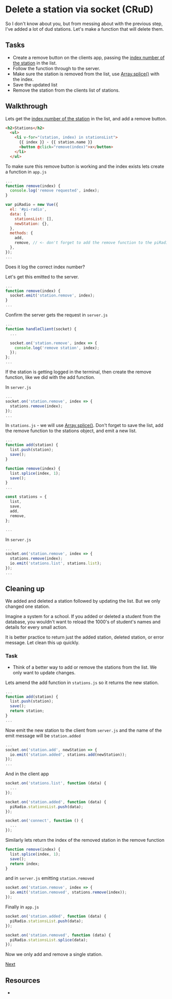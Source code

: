 # Delete a station via socket (CRuD)

So I don't know about you, but from messing about with the previous step, I've added a lot of dud stations. Let's make a function that will delete them.

## Tasks

- Create a remove button on the clients app, passing the [index number of the station](https://vuejs.org/v2/guide/list.html#Basic-Usage) in the list.
- Follow the function through to the server.
- Make sure the station is removed from the list, use [Array.splice()](https://developer.mozilla.org/en/docs/Web/JavaScript/Reference/Global_Objects/Array/splice) with the index.
- Save the updated list
- Remove the station from the clients list of stations.

## Walkthrough

Lets get the [index number of the station](https://vuejs.org/v2/guide/list.html#Basic-Usage) in the list, and add a remove button.

```html
<h2>Stations</h2>
  <ul>
    <li v-for="(station, index) in stationsList">
      {{ index }} - {{ station.name }}
      <button @click="remove(index)">x</button>
    </li>
  </ul>
```

To make sure this remove button is working and the index exists lets create a function in `app.js`

```js
...
function remove(index) {
  console.log('remove requested', index);
}

var piRadio = new Vue({
  el: '#pi-radio',
  data: {
    stationsList: [],
    newStation: {},
  },
  methods: {
    add,
    remove, // <- don't forget to add the remove function to the piRadio methods!
  },
});
...
```

Does it log the correct index number?

Let's get this emitted to the server.

```js
...
function remove(index) {
  socket.emit('station.remove', index);
}
...
```

Confirm the server gets the request in `server.js`

```js
...
function handleClient(socket) {
  ...

  socket.on('station.remove', index => {
    console.log('remove station', index);
  });
};
...
```

If the station is getting logged in the terminal, then create the remove function, like we did with the add function.

In `server.js`

```js
...
socket.on('station.remove', index => {
  stations.remove(index);
});
...
```

In `stations.js` - we will use [Array.splice()](https://developer.mozilla.org/en/docs/Web/JavaScript/Reference/Global_Objects/Array/splice). Don't forget to save the list, add the remove function to the stations object, and emit a new list.

```js
...
function add(station) {
  list.push(station);
  save();
}

function remove(index) {
  list.splice(index, 1);
  save();
}
...

const stations = {
  list,
  save,
  add,
  remove,
};

...
```

In `server.js`

```js
...
socket.on('station.remove', index => {
  stations.remove(index);
  io.emit('stations.list', stations.list);
});
...
```

## Cleaning up

We added and deleted a station followed by updating the list. But we only changed one station.

Imagine a system for a school. If you added or deleted a student from the database, you wouldn't want to reload the 1000's of student's names and details for every small action.

It is better practice to return just the added station, deleted station, or error message. Let clean this up quickly.

### Task

- Think of a better way to add or remove the stations from the list. We only want to update changes.

Lets amend the add function in `stations.js` so it returns the new station.

```js
...
function add(station) {
  list.push(station);
  save();
  return station;
}
...
```

Now emit the new station to the client from `server.js` and the name of the emit message will be `station.added`

```js
...
socket.on('station.add', newStation => {
  io.emit('station.added', stations.add(newStation));
});
...
```

And in the client app

```js
socket.on('stations.list', function (data) {
  ...
});

socket.on('station.added', function (data) {
  piRadio.stationsList.push(data);
});

socket.on('connect', function () {
  ...
});
```

Similarly lets return the index of the removed station in the remove function

```js
function remove(index) {
  list.splice(index, 1);
  save();
  return index;
}
```

and in `server.js` emitting `station.removed`

```js
socket.on('station.remove', index => {
  io.emit('station.removed', stations.remove(index));
});
```

Finally in `app.js`

```js
socket.on('station.added', function (data) {
  piRadio.stationsList.push(data);
});

socket.on('station.removed', function (data) {
  piRadio.stationsList.splice(data);
});
```

Now we only add and remove a single station.

[Next](#)

## Resources

* []()
